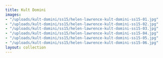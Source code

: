 ```yaml
---
title: Kult Domini
images:
- "/uploads/kult-domini/ss15/helen-lawrence-kult-domini-ss15-01.jpg"
- "/uploads/kult-domini/ss15/helen-lawrence-kult-domini-ss15-02.jpg"
- "/uploads/kult-domini/ss15/helen-lawrence-kult-domini-ss15-03.jpg"
- "/uploads/kult-domini/ss15/helen-lawrence-kult-domini-ss15-04.jpg"
- "/uploads/kult-domini/ss15/helen-lawrence-kult-domini-ss15-05.jpg"
- "/uploads/kult-domini/ss15/helen-lawrence-kult-domini-ss15-06.jpg"
layout: collection
---
```


